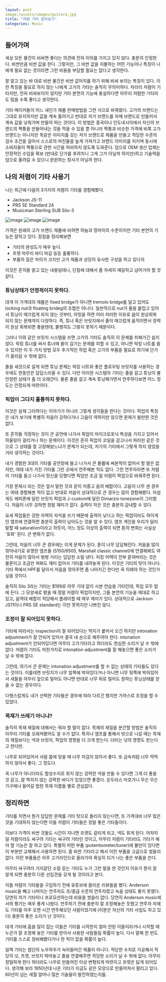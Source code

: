 ```yaml
---
layout: post
image:/assets/images/guitara.jpg
title: "저렴 기타 알아보기"
categories: Music
---
```


## 들어가며

세상 모든 물건이 비싸면 좋다는 의견에 전혀 이의를 가지고 있지 않다. 충분히 인정한다. 비싼만큼 비싼 값을 한다. 그렇지만, 그 비싼 값을 지불하는 어떤 기능이나 특징이 나에게 필요 없는 것이라면 그런 비용을 부담할 필요는 없다고 생각한다.

잘 알고 있는 바 대로 비싼 물건은 비싼 값어치를 하기 위해 비싸 보이는 특징이 있다. 이런 특징을 필요로 하지 않는 나에게 고가의 기타는 솔직히 무의미하다. 차라리 저렴이 기타지만, 전혀 비싸보이지 않지만 기타 본연의 기능에 충실하다면 아무리 저렴한 기타라도 많을 수록 좋다고 생각한다.

기타 메이커들이 어느 새인가 제품 판매방법을 그런 식으로 바꿔왔다. 고가의 브랜드는 그대로 유지하지만 값을 계속 올려가고 반대로 저가 브랜드를 자매 브랜드로 만들어서 계속 값을 낮춰가며 만들어 파는 것이다. 이 방법은 중국이나 인도네시아에서 자신의 브랜드의 짝퉁을 만들어내는 것을 막을 수 있을 뿐 아니라 짝퉁과 비슷한 가격에 비록 고가 브랜드는 아니지만 똑같은 이미지를 갖는 저가 브랜드로 제품을 만들고 적당한 수준의 검수 조건을 걸어서 스스로의 마진율을 높게 가져가고 브랜드 이미지를 지키며 동시에 소비자들이 짝퉁으로 관한 시간을 허비하지 않도록 도와준다. 덤으로 OEM 생산 업체는 안정적인 수입을 확보 (반대로 단가를 후려치니 그게 그거 아닐까 하지만)하고 기술력을 덤으로 올려갈 수 있으니 윈윈하는 장사가 아닐까 한다.

## 나의 저렴이 기타 사용기

나는 최근에 다음의 3가지의 저렴이 기타를 경험해봤다. 
- Jackson JS-11
- PRS SE Standard 24
- Musicman Sterling SUB Silo-3

![image](/assets/images/guitara.jpg)
![image](/assets/images/guitarb.jpg)
![image](/assets/images/guitarc.jpg)

가격은 원래의 고가 브랜드 제품에 비하면 하늘과 땅차이의 수준이지만 기타 본연의 기능은 잘하고 있다. 장점을 정리해보면
- 기타의 완성도가 매우 높다. 
- 프렛 마무리 바디 마감 등등 훌륭하다.
- 부품의 질은 차이가 크지만 고가 제품과 상당히 유사한 구성을 하고 있다히

이것은 흔히들 알고 있는 내용일테니, 단점에 대해서 좀 자세히 얘길하고 넘어가야 할 것 같다.

### 튜닝상태가 안정적이지 못하다.

대개 이 가격대의 제품은 fixed bridge가 아니면 tremolo bridge를 달고 있어도 locking nut과 floating brideg의 조합은 아니다. 일반적으로 nut가 줄을 붙잡고 있어서 튜닝이 매끄럽게 되지 않는 것부터, 아밍을 하면 어러 저러한 이유로 음이 원상회복 되지 않는 문제까지 다양하다. 즉, 튜너 혹은 브릿지에서 줄이 매끄럽게 움직이면서 장력이 원상 회복되면 좋을텐데, 불행히도 그렇지 못하기 때문이다. 

그러나 이와 같은 브릿지 시스템을 쓰면 고가의 기타도 솔직히 이 문제를 피해가긴 쉽지 않다. 락킹 튜너를 써서 튜너에 줄이 감기는 문제를 피할 수 있고, 아니면 락킹 너트를 쓸 수 있지만 이 두 가지 방법 모두 추가적인 작업 혹은 고가의 부품을 필요로 하기에 단가가 올라갈 수 밖에 없다.

줄을 새것으로 갈게 되면 튜닝 문제는 락킹 너트와 좋은 플로우팅 브릿지를 사용하는 경우에도 한동안은 답답스러울 수 있다. 다만 이러한 시스템의 기타는 줄을 갈고 튜닝이 불안정한 상태가 좀 더 오래간다. 물론 줄을 갈고 계속 튜닝해가면서 연주하다보면 어느 정도는 안정되게 마련이다.

### 픽업이 그다지 훌륭하지 못하다.

이것은 실제 그러하다는 이야기가 아니라 그렇게 생각들을 한다는 것이다. 픽업의 특징은 내가 보기에 특별히 저음이 강하다거나 고음이 약하지만 않으면 문제가 될만한 것은 없다.

또 흔히들 걱정하는 것이 큰 공연에 나가서 픽업이 마이크로포닉 특성을 가지고 있어서 하울링이 걸리거나 하는 문제이다. 이것은 흔히 픽업의 코일을 감고나서 파라핀 같은 것으로 그 상태를 잘 고정해놨느냐가 문제가 되는데, 저가의 기타에서 그렇게 하지 않았을거라 생각하는 것이다.

내가 경험한 3대의 기타를 공연장에 들고 나가서 큰 볼륨에 써본적이 없어서 할 말은 없지만, 여태 내가 가진 기타를 그런 곳에서 연주해본 적도 없다. 그런 연주자라면 또 저렴이 기타를 들고 나가서 망신을 당했다면 픽업만 조금 덜 저렴이 픽업으로 바꿔주면 된다. 

가장 문제시 되는 것은 앞서 말한 것과 같이 저중고 음의 배합이다. 고음이 너무 센 경우는 여태 경험해본 적이 없고 반대로 저음이 상대적으로 큰 경우는 많이 경험해봤다. 아쉽게도 에피폰에 달린 브릿지 픽업과 J-custom에 달린 Dimarzio tonezone이 그러했다. 저음이 너무 강하면 정말 재미가 없다. 출력이 작은 것은 충분히 감내할 수 있다. 

요새 픽업들은 강한 자력의 자석을 쓰기 때문에 출력이 낮다고 하는 픽업이라도 하이게인 앰프에 연결하면 충분히 출력이 남아도는 것을 알 수 있다. 앰프 게인을 우리가 달리 말할 때 saturation이라고 하듯이, 어느 정도 이상의 출력이 되면 톤의 변화는 사실상 '포화' 된다. 큰 변화가 없다.

그런데, 저음이 너무 큰 경우에는 이게 문제가 된다. 톤이 너무 답답해진다. 저음을 많이 깎아내기로 유명한 앰프들 (5150/6505, Marshall classic channel)에 연결해봐도 여전히 저음이 많아서 벙벙 거리는 답답한 소릴 낸다. 피킹 어택이 전부 묻혀버리는 것은 물론이고 조금만 쳐봐도 재미 없어서 기타를 내려놓게 된다. 이것은 기타의 탓이 아니다. 기타 쪽에서 HPF를 달아서 저음을 깎아주면 좀 나아지긴 한다만 꼭 이래야 하는 것인가 싶을 것이다.

솔직히 Silo 3라는 기타는 $199로 아무 기대 없이 사본 연습용 기타인데, 픽업 모두 맘에 든다. 그 모양새로 봤을 때 정말 저렴이 픽업이지만, 그들 본연의 기능을 제대로 하고 있고, 음역대 배합이 적당해서 플레이할 때 매우 재미가 있다. 상대적으로 Jackson JS11이나 PRS SE standard는 이만 못하지만 나쁘진 않다.

### 조정이 잘 되어있지 못하다.

기타에 따라서는 inspection이 잘 되어있다는 딱지가 붙어서 오긴 하지만 intonation adjustment가 잘 안되어 있어서 결국 내 손으로 해주어야 한다. intonation adjustment가 안되어있다면 아무리 고가기타라고 하더라도 한심한 소리가 날 수 밖에 없다. 저렴이 기타도 마찬가지로 intonation adjustment를 잘 해놓으면 좋은 소리가 날 수 밖에 없다.

그런데, 여기서 큰 문제는 intonation adjustment를 할 수 없는 상태의 기타들도 있다는 것이다. 이를테면 브릿지가 너무 앞쪽에 박혀있다거나 아니면 너무 뒷쪽에 박혀있어서 새들을 아무리 앞으로 밀어도 아니면 반대로 너무 뒤로 밀어도 원하는 튜닝상태를 얻을 수 없는 경우이다. 

다행스럽게도 내가 선택한 기타들은 경우에 따라 다르긴 했지만 가까스로 조정을 할 수 있었다.

### 목재가 쓰레기 아니냐?

솔직히 목재 재질에 대해서는 뭐라 할 말이 없다. 목재의 재질을 분간할 방법은 솔직히 아무리 기타를 오래쳐봤어도 알 수가 없다. 특히나 앰프를 통해서 밖으로 나갈 때는 목재의 재질보다는 넥과 브릿지, 픽업의 영향을 더 크게 받는다. 더러는 넛의 영향도 받는다고 한다만.

나무로 되어있어서 사람 몸에 닿을 때 너무 차갑지 않아서 좋다. 또 금속처럼 너무 딱딱하지 않아서 좋다. 그 정도다. 

꼭 나무가 아니더라도 합성수지로 휘지 않는 강력한 넥을 만들 수 있다면 그게 더 좋을 것 같고, 잘 찍히지 않는 강력한 바디가 있었으면 좋겠다. 온두라스 마호가니 무슨 무슨 가구에나 들어갈 법한 목재 이름들 별로 관심없다. 

## 정리하면

기타를 치면서 뭔가 답답한 문제를 기타 탓으로 돌리지 않는다면, 또 가격대비 너무 많은 것을 기대하지 않는다면 이들 저렴이 기타들은 정말 좋은 기타들이다. 

이보다 가격이 비싼 것들도 시간이 지나면 프렛도 갈리게 되고, 넥도 휘게 된다. 어차피 덜 저렴이라도 싸구려 기타는 싸구려 기타인 것이고, 아무리 저렴이 기타라도 기타가 해야 할 기능은 잘 하고 있다. 특별히 어떤 부품 (potentiometer/tuner)에 불만이 있다면 이 부분만 교체해서 사용하면 된다. 좀 비싼 기타라고 해서 이런 부품을 고급으로 썼을리 없다. 이런 부품들은 아주 고가라인으로 올라가야 확실히 티가 나는 좋은 부품을 쓴다. 

아무리 싸구려라 거지같단 소릴 듣는 기타도 누가 그런 말을 한 것인지 이유가 뭔지 잘 알게 되면 충분히 다른 선입견을 갖게 될 것이라고 본다.  

이들 저렴이 기타들을 구입하기 전에 유튜브에 올라온 리뷰들을 봤다. Anderson music을 빼고 나머지는 연주자도 초/중급 수준의 연주자였고 녹음 상태도 좋지 못했다. 당연히 저가 기타이니 프로모션하는데 비용을 썼을리 없다. 당연히 Anderson music에서의 평가는 매우 좋게 나왔다. 연주하기 전에 충분히 잘 조정해놓은 듯했고 연주자 자체도 기타를 아주 오랜 시간 연주해오던 사람이었기에 (이분은 자신의 기타 사업도 하고 있다) 충분히 좋은 소리가 난 것이다.

대개 기타에 흠을 많이 잡는 이들은 기타를 시작한지 얼마 안된 이들이라거나 시작할 때 누군가 잘 조정해 놓은 기타를 받아서 사용한 사람들일 확률이 높다. 다시 말해 한 번도 기타를 스스로 정비해봤다거나 한 적이 없을 확률이 높다. 

일렉 기타는 첨단의 노우하우가 녹아들어간 제품이 아니다. 적당한 수치로 가공해서 적당히 넛, 프렛, 브릿지 박아놓고 줄을 연결해주면 적당한 소리가 날 수 밖에 없다. 아무리 정밀하게 한다 하더라도 나무로 만들어진 이상 변형되게 마련이고 프렛은 닳게 되어있다. 생각해 보라 1950년대 나온 기타가 지금도 같은 모양으로 만들어져서 팔리고 있다. 60년이 넘는 세월 얼마나 많은 기술들이 발전하였는지를. 

